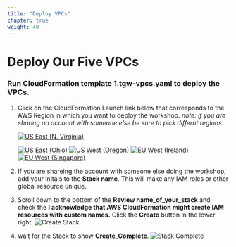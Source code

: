 ```yaml
---
title: "Deploy VPCs"
chapter: true
weight: 40
---
```


# Deploy Our Five VPCs

### Run CloudFormation template 1.tgw-vpcs.yaml to deploy the VPCs.

1. Click on the CloudFormation Launch link below that corresponds to the AWS Region in which you want to deploy the workshop. _note: if you are sharing an account with someone else be sure to pick differnt regions._

   [![US East (N. Virginia)](https://samdengler.github.io/cloudformation-launch-stack-button-svg/images/us-east-1.svg)](https://console.aws.amazon.com/cloudformation/home?region=us-east-1#/stacks/create/review?stackName=tgw&templateURL=https://s3.amazonaws.com/{{<codebucket>}}/1.tgw-vpcs.yaml&param_AvailabilityZoneA=us-east-1a&param_AvailabilityZoneB=us-east-1b)

   [![US East (Ohio)](https://samdengler.github.io/cloudformation-launch-stack-button-svg/images/us-east-2.svg)](https://console.aws.amazon.com/cloudformation/home?region=us-east-2#/stacks/create/review?stackName=tgw&templateURL=https://s3.amazonaws.com/{{<codebucket>}}/1.tgw-vpcs.yaml&param_AvailabilityZoneA=us-east-2a&param_AvailabilityZoneB=us-east-2b)
   [![US West (Oregon)](https://samdengler.github.io/cloudformation-launch-stack-button-svg/images/us-west-2.svg)](https://console.aws.amazon.com/cloudformation/home?region=us-west-2#/stacks/create/review?stackName=tgw&templateURL=https://s3.amazonaws.com/{{<codebucket>}}/1.tgw-vpcs.yaml&param_AvailabilityZoneA=us-west-2a&param_AvailabilityZoneB=us-west-2b)
   [![EU West (Ireland)](https://samdengler.github.io/cloudformation-launch-stack-button-svg/images/eu-west-1.svg)](https://console.aws.amazon.com/cloudformation/home?region=eu-west-1#/stacks/create/review?stackName=tgw&templateURL=https://s3.amazonaws.com/{{<codebucket>}}/1.tgw-vpcs.yaml&param_AvailabilityZoneA=eu-west-1a&param_AvailabilityZoneB=eu-west-1b)
   [![EU West (Singapore)](https://samdengler.github.io/cloudformation-launch-stack-button-svg/images/ap-southeast-1.svg)](https://console.aws.amazon.com/cloudformation/home?region=ap-southeast-1#/stacks/create/review?stackName=tgw&templateURL=https://s3.amazonaws.com/{{<codebucket>}}/1.tgw-vpcs.yaml&param_AvailabilityZoneA=ap-southeast-1a&param_AvailabilityZoneB=ap-southeast-1b)

1. If you are shareing the account with someone else doing the workshop, add your initals to the **Stack name**. This will make any IAM roles or other global resource unique.

1. Scroll down to the bottom of the **Review name_of_your_stack** and check the **I acknowledge that AWS CloudFormation might create IAM resources with custom names.** Click the **Create** button in the lower right.
   ![Create Stack](../images/createStack-VPCiam.png)

1. wait for the Stack to show **Create_Complete**.
   ![Stack Complete](../images/createStack-VPCComplete.png)
